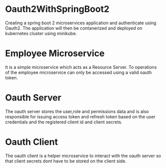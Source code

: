 # Oauth2WithSpringBoot2
Creating a spring boot 2 microservices application and authenticate using Oauth2.
The application will then be contanerized and deployed on kubernetes cluster using minikube.


# Employee Microservice
It is a simple microservice which acts as a Resource Server. To operations of the employee microservice can only be accessed using a valid oauth token.

# Oauth Server
The oauth server stores the user,role and permissions data and is also responsible for issuing access token and refresh token based on the user credentials and the registered client id and client secrets.

# Oauth Client
The oauth client is a helper microservice to interact with the oauth server so that client secrets dont have to be stored on the client side. 
